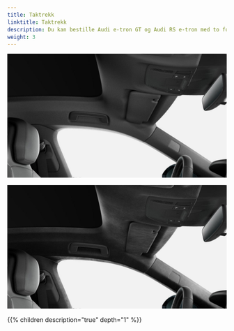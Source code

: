 ```yaml
---
title: Taktrekk
linktitle: Taktrekk
description: Du kan bestille Audi e-tron GT og Audi RS e-tron med to forskjellige typer taktrekk
weight: 3
---
```


![Roof](headliner_black.jpg "Standard sort taktrekk - tilvalg 6NJ")

![Roof](headliner_dinamica.jpg "Dinamica taktrekk - tilvalg 6NC")

{{% children description="true" depth="1" %}}